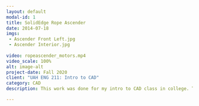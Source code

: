 ```yaml
---
layout: default
modal-id: 1
title: SolidEdge Rope Ascender
date: 2014-07-18
imgs: 
 - Ascender Front Left.jpg
 - Ascender Interior.jpg
 
video: ropeascender_motors.mp4
video_scale: 100%
alt: image-alt
project-date: Fall 2020
client: "UAH ENG 211: Intro to CAD"
category: CAD
description: This work was done for my intro to CAD class in college. This piece of equipment was designed in SolidEdge in a sci-fi theme to ascend 13mm diameter climbing rope. The assembly features 25 unique parts, including fully featured worm, wheel, and bevel gears.

---
```

